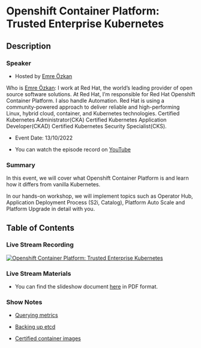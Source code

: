 # Openshift Container Platform: Trusted Enterprise Kubernetes

## Description

### Speaker

- Hosted by [Emre Özkan](https://www.linkedin.com/in/emreozkann/)

Who is [Emre Özkan](https://www.linkedin.com/in/emreozkann/): I work at Red Hat, the world’s leading provider of open source software solutions. At Red Hat, I’m responsible for Red Hat Openshift Container Platform. I also handle Automation. Red Hat is using a community-powered approach to deliver reliable and high-performing Linux, hybrid cloud, container, and Kubernetes technologies. Certified Kubernetes Administrator(CKA) Certified Kubernetes Application Developer(CKAD) Certified Kubernetes Security Specialist(CKS).

- Event Date: 13/10/2022

- You can watch the episode record on [YouTube](https://youtu.be/GsFd8E71gZM)

### Summary

In this event, we will cover what Openshift Container Platform is and learn how it differs from vanilla Kubernetes.

In our hands-on workshop, we will implement topics such as Operator Hub, Application Deployment Process (S2i, Catalog), Platform Auto Scale and Platform Upgrade in detail with you.

## Table of Contents

### Live Stream Recording

[![Openshift Container Platform: Trusted Enterprise Kubernetes](https://img.youtube.com/vi/GsFd8E71gZM/0.jpg)](https://youtu.be/GsFd8E71gZM)

### Live Stream Materials

- You can find the slideshow document [here](openshift-container-platform.pdf) in PDF format.

### Show Notes

- [Querying metrics](https://docs.openshift.com/container-platform/4.11/monitoring/querying-metrics.html)

- [Backing up etcd](https://docs.openshift.com/container-platform/4.11/backup_and_restore/control_plane_backup_and_restore/backing-up-etcd.html)

- [Certified container images](https://catalog.redhat.com/software/containers/search)
